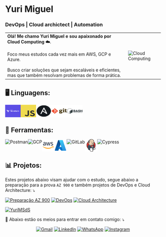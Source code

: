 # Yuri Miguel
### DevOps | Cloud archictect | Automation
<table>
  <tr>
    <td>
      <strong>Olá! Me chamo Yuri Miguel e sou apaixonado por Cloud Computing ☁️</strong>. <br><br>
      Foco meus estudos cada vez mais em AWS, GCP e Azure.<br><br>
      Busco criar soluções que sejam escaláveis e eficientes, mas que também resolvam problemas de forma prática.
    </td>
    <td>
      <img src="https://cdn.pixabay.com/photo/2023/09/14/13/08/ai-generated-8252966_1280.jpg" alt="Cloud Computing" style="width: 300px;">
    </td>
</table>


##  🖥️ Linguagens:
<div style="display: flex;">
  <img height="40" width="50"  src="https://raw.githubusercontent.com/github/explore/01ea2a586e5da744792d0ccfce2f68b861f29301/topics/terraform/terraform.png" alt="Terraform"/>
  
  <img height="40" width="50"  src="https://raw.githubusercontent.com/github/explore/80688e429a7d4ef2fca1e82350fe8e3517d3494d/topics/javascript/javascript.png" alt="Javascript"/>
  
  <img height="40" width="50"  src="https://raw.githubusercontent.com/github/explore/01ea2a586e5da744792d0ccfce2f68b861f29301/topics/ansible/ansible.png" alt="Ansible"/>
  
  <img height="40" width="50"  src="https://raw.githubusercontent.com/github/explore/01ea2a586e5da744792d0ccfce2f68b861f29301/topics/git/git.png" alt="Git"/>
  
  <img height="40" width="50"  src="https://raw.githubusercontent.com/github/explore/01ea2a586e5da744792d0ccfce2f68b861f29301/topics/bash/bash.png" alt="Bash"/>
</div>

## 💼 Ferramentas: 
<div style="display: flex;">
  <img height="40" whidth="50"  src="https://cdn.iconscout.com/icon/free/png-256/free-postman-logo-icon-download-in-svg-png-gif-file-formats--technology-social-media-company-brand-vol-5-pack-logos-icons-2945092.png" alt="Postman"/>
  
  <img height="40" whidth="50"  src="https://e7.pngegg.com/pngimages/834/472/png-clipart-google-cloud-icon-google-cloud-platform-cloud-computing-amazon-web-services-virtual-private-cloud-cloud-computing-text-trademark.png" alt="GCP"/>
  
  <img height="40" whidth="50"  src="https://raw.githubusercontent.com/github/explore/01ea2a586e5da744792d0ccfce2f68b861f29301/topics/aws/aws.png" alt="AWS"/>
  
  <img height="40" whidth="50"  src="https://raw.githubusercontent.com/github/explore/01ea2a586e5da744792d0ccfce2f68b861f29301/topics/azure/azure.png" alt="Azure"/>
  
  <img height="40" whidth="50"  src="https://about.gitlab.com/images/press/logo/png/old-logo-no-bkgrd.png" alt="GitLab"/>
  
  <img height="40" whidth="50"  src="https://raw.githubusercontent.com/github/explore/01ea2a586e5da744792d0ccfce2f68b861f29301/topics/jenkins/jenkins.png" alt="Jenkins"/>
   
  <img height="40" whidth="50"  src="https://static-00.iconduck.com/assets.00/cypress-icon-2048x2045-rgul477b.png" alt="Cypress"/>
</div>

## 📊 Projetos:
Estes projetos abaixo visam ajudar com o estudo, segue abaixo a preparação para a prova `AZ 900` e também projetos de DevOps e Cloud Architecture: ⤵️

[![Preparação AZ 900](https://img.shields.io/badge/Preparação%20AZ%20900-0078D4?style=for-the-badge&logo=microsoft)](https://github.com/YuriMSdS?tab=repositories&q=Azure)
[![DevOps](https://img.shields.io/badge/DevOps-0078D4?style=for-the-badge&logo=microsoft)](https://github.com/YuriMSdS?tab=repositories&q=topic:devops)
[![Cloud Architecture](https://img.shields.io/badge/Cloud%20Architecture-0078D4?style=for-the-badge&logo=microsoft)](https://github.com/YuriMSdS?tab=repositories&q=topic:architecture)

[![YuriMSdS](https://github-readme-stats.vercel.app/api/top-langs/?username=YuriMSdS&layout=compact&theme=tokyonight)](https://github.com/YuriMSdS/github-readme-stats)
<p align="left">
  💌 Abaixo estão os meios para entrar em contato comigo: ⤵️
</p>

<p align="center">
  <a href="mailto:yuri.mdss02@gmail.com" title="Gmail" target="_blank">
  <img height="30" whidth="50" src="https://img.shields.io/badge/-Gmail-FF0000?style=flat-square&labelColor=FF0000&logo=gmail&logoColor=white&link=LINK-DO-SEU-GMAIL" alt="Gmail"/></a>

  <a href="https://www.linkedin.com/in/yuri-mss/"  title="LinkedIn" target="_blank">
  <img  height="30" whidth="50" src="https://img.shields.io/badge/-Linkedin-0e76a8?style=flat-square&logo=Linkedin&logoColor=white&link=LINK-DO-SEU-LINKEDIN" alt="LinkedIn"/></a>

  <a href="https://wa.me/5515998245611" title="WhatsApp" target="_blank">
  <img  height="30" whidth="50" src="https://img.shields.io/badge/-WhatsApp-25d366?style=flat-square&labelColor=25d366&logo=whatsapp&logoColor=white&link=API-DO-SEU-WHATSAPP" alt="WhatsApp"/></a>
  
  <a href="https://www.instagram.com/riyuuyu_/" title="Instagram" target="_blank">
  <img  height="30" whidth="50" src="https://img.shields.io/badge/-Instagram-DF0174?style=flat-square&labelColor=DF0174&logo=instagram&logoColor=white&link=LINK-DO-SEU-INSTAGRAM" alt="Instagram"/></a>
</p>
